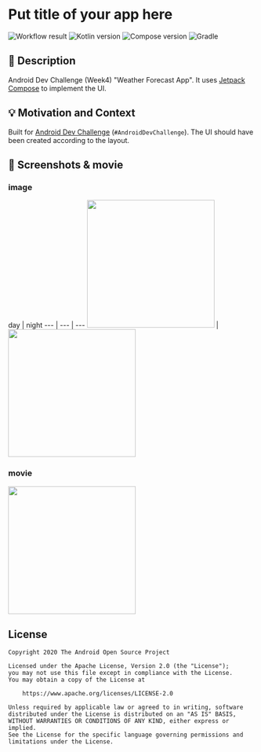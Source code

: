 # Put title of your app here

![Workflow result](https://github.com/hiroshi-homma-origin/compose-android-dev-challenge-week4_weather_forecast/workflows/Check/badge.svg)
![Kotlin version](https://img.shields.io/badge/Kotlin-1.4.31-red) ![Compose version](https://img.shields.io/badge/Compose-1.0.0--beta02-blueviolet)
![Gradle](https://img.shields.io/badge/Gradle%20Plugin-7.0.0--alpha11-green)

## :scroll: Description
Android Dev Challenge (Week4) "Weather Forecast App".
It uses [Jetpack Compose](https://developer.android.com/jetpack/compose) to implement the UI.


## :bulb: Motivation and Context
Built for [Android Dev Challenge](https://android-developers.googleblog.com/2021/03/android-dev-challenge-4.html) (`#AndroidDevChallenge`).
The UI should have been created according to the layout.

## :camera_flash: Screenshots & movie

### image
day | night 
--- | --- | ---
<img src="" width="260"> | <img src="" width="260">

### movie
<img src="" width="260">

## License
```
Copyright 2020 The Android Open Source Project

Licensed under the Apache License, Version 2.0 (the "License");
you may not use this file except in compliance with the License.
You may obtain a copy of the License at

    https://www.apache.org/licenses/LICENSE-2.0

Unless required by applicable law or agreed to in writing, software
distributed under the License is distributed on an "AS IS" BASIS,
WITHOUT WARRANTIES OR CONDITIONS OF ANY KIND, either express or implied.
See the License for the specific language governing permissions and
limitations under the License.
```
